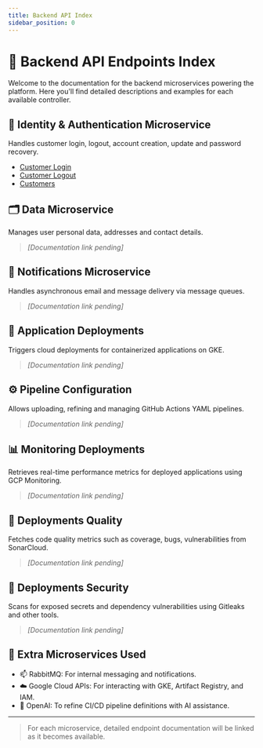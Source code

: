 ```yaml
---
title: Backend API Index
sidebar_position: 0
---
```


# 📘 Backend API Endpoints Index

Welcome to the documentation for the backend microservices powering the platform. Here you'll find detailed descriptions and examples for each available controller.

## 🔐 Identity & Authentication Microservice

Handles customer login, logout, account creation, update and password recovery.
- [Customer Login ](customer-login-controller.md)
- [Customer Logout ](customer-logout-controller.md)
- [Customers ](customers-controller.md)

## 🗂️ Data Microservice

Manages user personal data, addresses and contact details.
> *[Documentation link pending]*

## 🔔 Notifications Microservice

Handles asynchronous email and message delivery via message queues.
> *[Documentation link pending]*

## 🚀 Application Deployments

Triggers cloud deployments for containerized applications on GKE.
> *[Documentation link pending]*

## ⚙️ Pipeline Configuration

Allows uploading, refining and managing GitHub Actions YAML pipelines.
> *[Documentation link pending]*

## 📊 Monitoring Deployments

Retrieves real-time performance metrics for deployed applications using GCP Monitoring.
> *[Documentation link pending]*

## 🧪 Deployments Quality

Fetches code quality metrics such as coverage, bugs, vulnerabilities from SonarCloud.
> *[Documentation link pending]*

## 🔐 Deployments Security

Scans for exposed secrets and dependency vulnerabilities using Gitleaks and other tools.
> *[Documentation link pending]*

## 🧩 Extra Microservices Used

- 📫 RabbitMQ: For internal messaging and notifications.
- ☁️ Google Cloud APIs: For interacting with GKE, Artifact Registry, and IAM.
- 🧠 OpenAI: To refine CI/CD pipeline definitions with AI assistance.

---

> For each microservice, detailed endpoint documentation will be linked as it becomes available.
